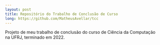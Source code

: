 ```yaml
---
layout: post
title: Repositório do Trabalho de Conclusão de Curso
long: https://github.com/MatheusAvellar/tcc
---
```


Projeto de meu trabalho de conclusão do curso de Ciência da Computação
na UFRJ, terminado em 2022.